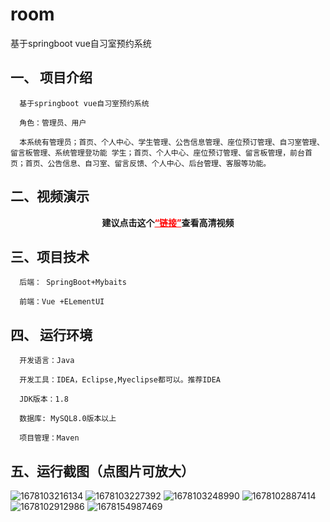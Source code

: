 # room
基于springboot vue自习室预约系统
## 一、 项目介绍
      基于springboot vue自习室预约系统

      角色：管理员、用户

      本系统有管理员；首页、个人中心、学生管理、公告信息管理、座位预订管理、自习室管理、留言板管理、系统管理登功能 学生；首页、个人中心、座位预订管理、留言板管理，前台首页；首页、公告信息、自习室、留言反馈、个人中心、后台管理、客服等功能。

## 二、视频演示
    
    

<p style="text-align: center;"><strong><span class="ne-text">建议点击这个</span><a style="color: #ff0000;" href="https://www.bilibili.com/video/BV1G24y1G7oM/?spm_id_from=333.999.0.0&vd_source=b5789de9f485ad6d0cfaeca1ad4b230c">“链接”</a>查看高清视频</strong></p>

## 三、项目技术
      后端： SpringBoot+Mybaits

      前端：Vue +ELementUI
## 四、 运行环境
      开发语言：Java

      开发工具：IDEA，Eclipse,Myeclipse都可以。推荐IDEA

      JDK版本：1.8

      数据库: MySQL8.0版本以上

      项目管理：Maven
## 五、运行截图（点图片可放大）

![1678103216134](https://user-images.githubusercontent.com/124327024/225594879-7ace3787-f95a-42be-add0-a92bc34d6bda.jpg)
![1678103227392](https://user-images.githubusercontent.com/124327024/225594882-89f43948-18c3-4b93-b616-f3978579fe01.jpg)
![1678103248990](https://user-images.githubusercontent.com/124327024/225594886-3332f7b0-7159-48f3-ac70-78ca4bc28554.jpg)
![1678102887414](https://user-images.githubusercontent.com/124327024/225594863-caa06074-162c-4eb6-8d6a-cb92bdcf3c81.jpg)
![1678102912986](https://user-images.githubusercontent.com/124327024/225594872-56a12786-d3be-4eb3-b8dc-fdb48b684ea1.jpg)
![1678154987469](https://user-images.githubusercontent.com/124327024/225594918-2942d781-8e75-4941-88f7-6295489e1615.jpg)
